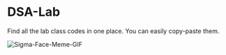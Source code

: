 # DSA-Lab
Find all the lab class codes in one place. You can easily copy-paste them.


![Sigma-Face-Meme-GIF](https://github.com/abulgit/DSA-Lab/assets/140191921/6935f59b-5ea1-4122-a151-c389049cd1a2)
